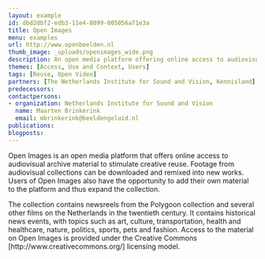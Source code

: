 ```yaml
---
layout: example
id: dbd2dbf2-edb3-11e4-8099-005056a71e3a
title: Open Images
menu: examples
url: http://www.openbeelden.nl
thumb_image: _uploads/openimages_wide.png
description: An open media platform offering online access to audiovisual archive material
themes: [Access, Use and Context, Users]
tags: [Reuse, Open Video]
partners: [The Netherlands Institute for Sound and Vision, Kennisland]
predecessors: 
contactpersons: 
- organization: Netherlands Institute for Sound and Vision
  name: Maarten Brinkerink
  email: mbrinkerink@beeldengeluid.nl
publications: 
blogposts: 
---
```

<p>Open Images is an open media platform that offers online access to audiovisual archive material to stimulate creative reuse. Footage from audiovisual collections can be downloaded and remixed into new works. Users of Open Images also have the opportunity to add their own material to the platform and thus expand the collection.</p>
<p>The collection contains newsreels from the Polygoon collection and several other films on the Netherlands in the twentieth century. It contains historical news events, with topics such as art, culture, transportation, health and healthcare, nature, politics, sports, pets and fashion. Access to the material on Open Images is provided under the Creative Commons [http://www.creativecommons.org/] licensing model.</p>
